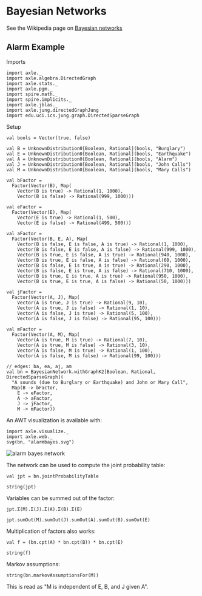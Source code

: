 
Bayesian Networks
=================

See the Wikipedia page on <a href="https://en.wikipedia.org/wiki/Bayesian_network">Bayesian networks</a>


Alarm Example
-------------

Imports

```book:silent
import axle._
import axle.algebra.DirectedGraph
import axle.stats._
import axle.pgm._
import spire.math._
import spire.implicits._
import axle.jblas._
import axle.jung.directedGraphJung
import edu.uci.ics.jung.graph.DirectedSparseGraph
```

Setup

```book
val bools = Vector(true, false)

val B = UnknownDistribution0[Boolean, Rational](bools, "Burglary")
val E = UnknownDistribution0[Boolean, Rational](bools, "Earthquake")
val A = UnknownDistribution0[Boolean, Rational](bools, "Alarm")
val J = UnknownDistribution0[Boolean, Rational](bools, "John Calls")
val M = UnknownDistribution0[Boolean, Rational](bools, "Mary Calls")

val bFactor =
  Factor(Vector(B), Map(
    Vector(B is true) -> Rational(1, 1000),
    Vector(B is false) -> Rational(999, 1000)))

val eFactor =
  Factor(Vector(E), Map(
    Vector(E is true) -> Rational(1, 500),
    Vector(E is false) -> Rational(499, 500)))

val aFactor =
  Factor(Vector(B, E, A), Map(
    Vector(B is false, E is false, A is true) -> Rational(1, 1000),
    Vector(B is false, E is false, A is false) -> Rational(999, 1000),
    Vector(B is true, E is false, A is true) -> Rational(940, 1000),
    Vector(B is true, E is false, A is false) -> Rational(60, 1000),
    Vector(B is false, E is true, A is true) -> Rational(290, 1000),
    Vector(B is false, E is true, A is false) -> Rational(710, 1000),
    Vector(B is true, E is true, A is true) -> Rational(950, 1000),
    Vector(B is true, E is true, A is false) -> Rational(50, 1000)))

val jFactor =
  Factor(Vector(A, J), Map(
    Vector(A is true, J is true) -> Rational(9, 10),
    Vector(A is true, J is false) -> Rational(1, 10),
    Vector(A is false, J is true) -> Rational(5, 100),
    Vector(A is false, J is false) -> Rational(95, 100)))

val mFactor =
  Factor(Vector(A, M), Map(
    Vector(A is true, M is true) -> Rational(7, 10),
    Vector(A is true, M is false) -> Rational(3, 10),
    Vector(A is false, M is true) -> Rational(1, 100),
    Vector(A is false, M is false) -> Rational(99, 100)))

// edges: ba, ea, aj, am
val bn = BayesianNetwork.withGraphK2[Boolean, Rational, DirectedSparseGraph](
  "A sounds (due to Burglary or Earthquake) and John or Mary Call",
  Map(B -> bFactor,
    E -> eFactor,
    A -> aFactor,
    J -> jFactor,
    M -> mFactor))
```

An AWT visualization is available with:

```book
import axle.visualize._
import axle.web._
svg(bn, "alarmbayes.svg")
```

![alarm bayes network](../images/alarmbayes.svg)

The network can be used to compute the joint probability table:

```book
val jpt = bn.jointProbabilityTable

string(jpt)
```

Variables can be summed out of the factor:

```book
jpt.Σ(M).Σ(J).Σ(A).Σ(B).Σ(E)
```

```book
jpt.sumOut(M).sumOut(J).sumOut(A).sumOut(B).sumOut(E)
```

Multiplication of factors also works:

```book
val f = (bn.cpt(A) * bn.cpt(B)) * bn.cpt(E)

string(f)
```

Markov assumptions:

```book
string(bn.markovAssumptionsFor(M))
```

This is read as "M is independent of E, B, and J given A".
